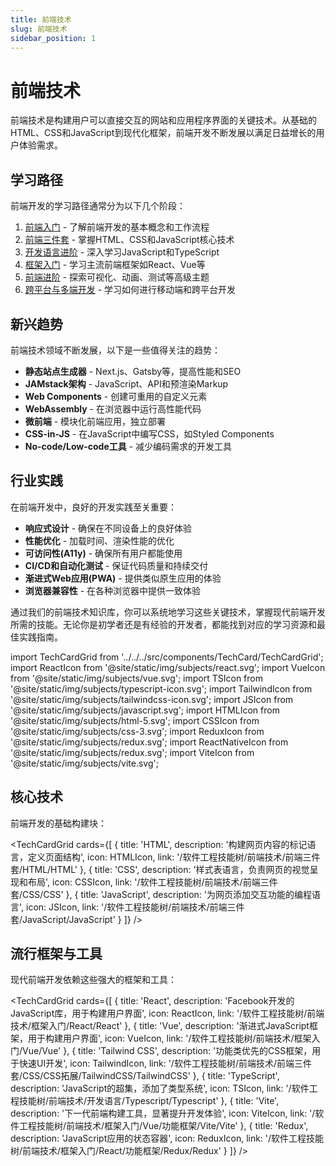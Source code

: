```yaml
---
title: 前端技术
slug: 前端技术
sidebar_position: 1
---
```



# 前端技术

前端技术是构建用户可以直接交互的网站和应用程序界面的关键技术。从基础的HTML、CSS和JavaScript到现代化框架，前端开发不断发展以满足日益增长的用户体验需求。

## 学习路径

前端开发的学习路径通常分为以下几个阶段：

1. [前端入门](/软件工程技能树/前端技术/前端入门/前端入门) - 了解前端开发的基本概念和工作流程
2. [前端三件套](/软件工程技能树/前端技术/前端三件套/前端三件套) - 掌握HTML、CSS和JavaScript核心技术
3. [开发语言进阶](/软件工程技能树/前端技术/开发语言/开发语言) - 深入学习JavaScript和TypeScript
4. [框架入门](/软件工程技能树/前端技术/框架入门/框架入门) - 学习主流前端框架如React、Vue等
5. [前端进阶](/软件工程技能树/前端技术/前端进阶/前端进阶) - 探索可视化、动画、测试等高级主题
6. [跨平台与多端开发](/软件工程技能树/前端技术/跨平台与多端开发/跨平台与多端开发) - 学习如何进行移动端和跨平台开发

## <b>新兴趋势</b>

前端技术领域不断发展，以下是一些值得关注的趋势：

- <b>静态站点生成器</b> - Next.js、Gatsby等，提高性能和SEO
- <b>JAMstack架构</b> - JavaScript、API和预渲染Markup
- <b>Web Components</b> - 创建可重用的自定义元素
- <b>WebAssembly</b> - 在浏览器中运行高性能代码
- <b>微前端</b> - 模块化前端应用，独立部署
- <b>CSS-in-JS</b> - 在JavaScript中编写CSS，如Styled Components
- <b>No-code/Low-code工具</b> - 减少编码需求的开发工具

## <b>行业实践</b>

在前端开发中，良好的开发实践至关重要：

- <b>响应式设计</b> - 确保在不同设备上的良好体验
- <b>性能优化</b> - 加载时间、渲染性能的优化
- <b>可访问性(A11y)</b> - 确保所有用户都能使用
- <b>CI/CD和自动化测试</b> - 保证代码质量和持续交付
- <b>渐进式Web应用(PWA)</b> - 提供类似原生应用的体验
- <b>浏览器兼容性</b> - 在各种浏览器中提供一致体验

通过我们的前端技术知识库，你可以系统地学习这些关键技术，掌握现代前端开发所需的技能。无论你是初学者还是有经验的开发者，都能找到对应的学习资源和最佳实践指南。




import TechCardGrid from '../../../src/components/TechCard/TechCardGrid';
import ReactIcon from '@site/static/img/subjects/react.svg';
import VueIcon from '@site/static/img/subjects/vue.svg';
import TSIcon from '@site/static/img/subjects/typescript-icon.svg';
import TailwindIcon from '@site/static/img/subjects/tailwindcss-icon.svg';
import JSIcon from '@site/static/img/subjects/javascript.svg';
import HTMLIcon from '@site/static/img/subjects/html-5.svg';
import CSSIcon from '@site/static/img/subjects/css-3.svg';
import ReduxIcon from '@site/static/img/subjects/redux.svg';
import ReactNativeIcon from '@site/static/img/subjects/redux.svg';
import ViteIcon from '@site/static/img/subjects/vite.svg';

## 核心技术

前端开发的基础构建块：

<TechCardGrid 
  cards={[
    {
      title: 'HTML',
      description: '构建网页内容的标记语言，定义页面结构',
      icon: HTMLIcon,
      link: '/软件工程技能树/前端技术/前端三件套/HTML/HTML'
    },
    {
      title: 'CSS',
      description: '样式表语言，负责网页的视觉呈现和布局',
      icon: CSSIcon,
      link: '/软件工程技能树/前端技术/前端三件套/CSS/CSS'
    },
    {
      title: 'JavaScript',
      description: '为网页添加交互功能的编程语言',
      icon: JSIcon,
      link: '/软件工程技能树/前端技术/前端三件套/JavaScript/JavaScript'
    }
  ]}
/>

## 流行框架与工具

现代前端开发依赖这些强大的框架和工具：

<TechCardGrid 
  cards={[
    {
      title: 'React',
      description: 'Facebook开发的JavaScript库，用于构建用户界面',
      icon: ReactIcon,
      link: '/软件工程技能树/前端技术/框架入门/React/React'
    },
    {
      title: 'Vue',
      description: '渐进式JavaScript框架，用于构建用户界面',
      icon: VueIcon,
      link: '/软件工程技能树/前端技术/框架入门/Vue/Vue'
    },
    {
      title: 'Tailwind CSS',
      description: '功能类优先的CSS框架，用于快速UI开发',
      icon: TailwindIcon,
      link: '/软件工程技能树/前端技术/前端三件套/CSS/CSS拓展/TailwindCSS/TailwindCSS'
    },
    {
      title: 'TypeScript',
      description: 'JavaScript的超集，添加了类型系统',
      icon: TSIcon,
      link: '/软件工程技能树/前端技术/开发语言/Typescript/Typescript'
    },
    {
      title: 'Vite',
      description: '下一代前端构建工具，显著提升开发体验',
      icon: ViteIcon,
      link: '/软件工程技能树/前端技术/框架入门/Vue/功能框架/Vite/Vite'
    },
    {
      title: 'Redux',
      description: 'JavaScript应用的状态容器',
      icon: ReduxIcon,
      link: '/软件工程技能树/前端技术/框架入门/React/功能框架/Redux/Redux'
    }
  ]}
/>
